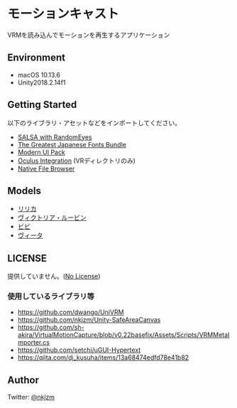 # モーションキャスト

VRMを読み込んでモーションを再生するアプリケーション

## Environment

- macOS 10.13.6
- Unity2018.2.14f1

## Getting Started

以下のライブラリ・アセットなどをインポートしてください。

- [SALSA with RandomEyes](https://assetstore.unity.com/packages/tools/animation/salsa-with-randomeyes-16944)
- [The Greatest Japanese Fonts Bundle](https://jp.designcuts.com/product/greatest-japanese-fonts-bundle/)
- [Modern UI Pack](https://assetstore.unity.com/packages/tools/gui/modern-ui-pack-114792)
- [Oculus Integration](https://assetstore.unity.com/packages/tools/integration/oculus-integration-82022) (VRディレクトリのみ)
- [Native File Browser](https://assetstore.unity.com/packages/tools/utilities/native-file-browser-68064)

## Models

- [リリカ](https://hub.vroid.com/characters/6874596705216592350)
- [ヴィクトリア・ルービン](https://hub.vroid.com/characters/2792872861023597723/models/5013769147837660446)
- [ビビ](https://hub.vroid.com/characters/945152946522067123/models/1622417912888236740)
- [ヴィータ](https://hub.vroid.com/characters/6193066630030526355/models/3525604181073039892)

## LICENSE

提供していません。([No License](https://choosealicense.com/no-permission/))

### 使用しているライブラリ等

- https://github.com/dwango/UniVRM
- https://github.com/nkjzm/Unity-SafeAreaCanvas
- https://github.com/sh-akira/VirtualMotionCapture/blob/v0.22basefix/Assets/Scripts/VRMMetaImporter.cs
- https://github.com/setchi/uGUI-Hypertext
- https://qiita.com/dj_kusuha/items/13a68474edfd78e41b82

## Author

Twitter: [@nkjzm](https://twitter.com/nkjzm)
